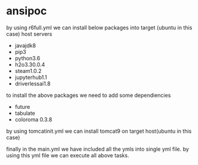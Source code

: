 # ansipoc
by using r6full.yml we can install below packages into target (ubuntu in this case) host servers
- javajdk8
- pip3
- python3.6
- h2o3.30.0.4
- steam1.0.2
- jupyterhub1.1
- driverlessai1.8

to install the above packages we need to add some dependiencies
- future
- tabulate
- coloroma 0.3.8

by using tomcatinit.yml we can install tomcat9 on target host(ubuntu in this case)

finally in the main.yml we have included all the ymls into  single yml file.
by using this yml file we can execute all above tasks.
